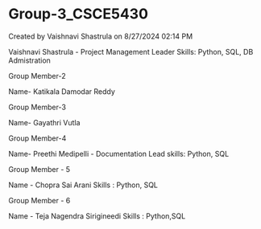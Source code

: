 # Group-3_CSCE5430
Created by Vaishnavi Shastrula on 8/27/2024 02:14 PM

Vaishnavi Shastrula - Project Management Leader
Skills: Python, SQL, DB Admistration

Group Member-2

Name- Katikala Damodar Reddy


Group Member-3

Name- Gayathri Vutla


Group Member-4

Name- Preethi Medipelli - Documentation Lead
skills: Python, SQL

Group Member - 5

Name - Chopra Sai Arani
Skills : Python, SQL

Group Member - 6

Name - Teja Nagendra Sirigineedi
Skills : Python,SQL
